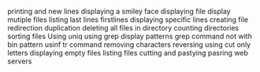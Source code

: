 printing and new lines
displaying a smiley face
displaying file
display mutiple files
listing last lines
firstlines
displaying specific lines
creating file
redirection
duplication
deleting all files in directory
counting directories
sorting files
Using uniq
using grep
display patterns
grep command
not with bin pattern
usinf tr command
removing characters
reversing
using cut
only letters
displaying empty files
listing files
cutting and pastying
pasring web servers
